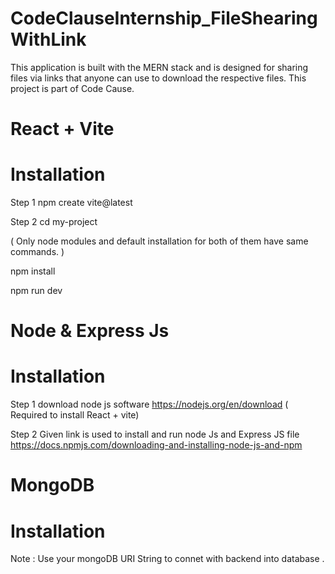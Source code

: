# CodeClauseInternship_FileShearingWithLink
This application is built with the MERN stack and is designed for sharing files via links that anyone can use to download the respective files. This project is part of Code Cause.

# React + Vite 
# Installation 
Step 1 npm create vite@latest 

Step 2 cd my-project

( Only node modules and default installation for both of them have same commands. )

npm install

npm run dev

# Node & Express Js 
# Installation
Step 1 download node js software https://nodejs.org/en/download ( Required to install React + vite)

Step 2 Given link is used to install and run node Js and Express JS file https://docs.npmjs.com/downloading-and-installing-node-js-and-npm 

# MongoDB 
# Installation
Note : Use your mongoDB URI String to connet with backend into database . 
